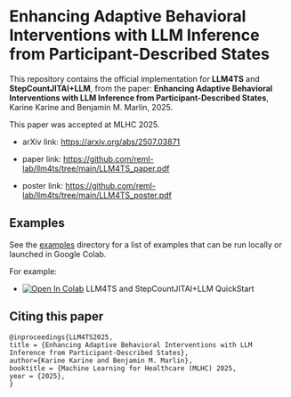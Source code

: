 # Enhancing Adaptive Behavioral Interventions with LLM Inference from Participant-Described States

This repository contains the official implementation for **LLM4TS** and **StepCountJITAI+LLM**, from the paper: **Enhancing Adaptive Behavioral Interventions with LLM Inference from Participant-Described States**, Karine Karine and Benjamin M. Marlin, 2025.

This paper was accepted at MLHC 2025.

+ arXiv link: https://arxiv.org/abs/2507.03871

+ paper link: https://github.com/reml-lab/llm4ts/tree/main/LLM4TS_paper.pdf

+ poster link: https://github.com/reml-lab/llm4ts/tree/main/LLM4TS_poster.pdf

## Examples

See the [examples](https://github.com/reml-lab/llm4ts/tree/main/examples) directory for a list of examples that can be run locally or launched in Google Colab.

For example:

+ [![Open In Colab](https://colab.research.google.com/assets/colab-badge.svg)](https://colab.research.google.com/github/reml-lab/llm4ts/blob/main/examples/LLM4TS_quickstart.ipynb)  LLM4TS and StepCountJITAI+LLM QuickStart


## Citing this paper

```
@inproceedings{LLM4TS2025, 
title = {Enhancing Adaptive Behavioral Interventions with LLM Inference from Participant-Described States},
author={Karine Karine and Benjamin M. Marlin},
booktitle = {Machine Learning for Healthcare (MLHC) 2025,
year = {2025},
}
```
